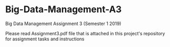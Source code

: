 # Big-Data-Management-A3
Big Data Management Assignment 3 (Semester 1 2019)

Please read Assignment3.pdf file that is attached in this project's repository for assignment tasks and instructions
